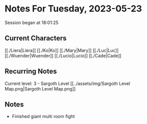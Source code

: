 # Notes For Tuesday, 2023-05-23
Session began at 18:01:25
## Current Characters
[[./Liera|Liera]]
[[./Ko|Ko]]
[[./Mary|Mary]]
[[./Luc|Luc]]
[[./Wuender|Wuender]]
[[./Lucio|Lucio]]
[[./Cade|Cade]]
## Recurring Notes
Current level: 3 - Sargoth Level
[[../assets/img/Sargoth Level Map.png|Sargoth Level Map.png]]
## Notes
- Finished giant multi room fight